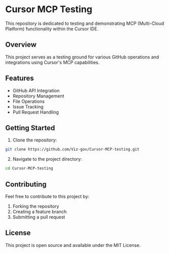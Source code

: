 # Cursor MCP Testing

This repository is dedicated to testing and demonstrating MCP (Multi-Cloud Platform) functionality within the Cursor IDE.

## Overview

This project serves as a testing ground for various GitHub operations and integrations using Cursor's MCP capabilities.

## Features

- GitHub API Integration
- Repository Management
- File Operations
- Issue Tracking
- Pull Request Handling

## Getting Started

1. Clone the repository:
```bash
git clone https://github.com/Viz-gov/Cursor-MCP-testing.git
```

2. Navigate to the project directory:
```bash
cd Cursor-MCP-testing
```

## Contributing

Feel free to contribute to this project by:
1. Forking the repository
2. Creating a feature branch
3. Submitting a pull request

## License

This project is open source and available under the MIT License.